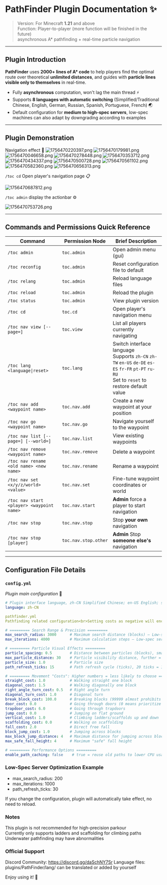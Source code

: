 # PathFinder Plugin Documentation ✨  

> Version: For Minecraft **1.21** and above   
> Function: Player-to-player (more function will be finished in the future)  
asynchronous A* pathfinding + real-time particle navigation   

---

## **Plugin Introduction**  
**PathFinder** uses **2000+ lines of A\* code** to help players find the optimal route over theoretical **unlimited distances**, and guides with **particle lines visible only to themselves** in real-time.  
- Fully **asynchronous** computation, won't lag the main thread ⚡  
- Supports **8 languages with automatic switching** (Simplified/Traditional Chinese, English, German, Russian, Spanish, Portuguese, French) 🌏  
- Default configuration for **medium to high-spec servers**, low-spec machines can also adapt by downgrading according to examples 

---

## **Plugin Demonstration** 
Navigation effect 🎥
![1756470220397.png](https://free.picui.cn/free/2025/08/29/68b19dcf4573e.png)
![1756470179981.png](https://free.picui.cn/free/2025/08/29/68b19dd0beeb5.png)
![1756470046658.png](https://free.picui.cn/free/2025/08/29/68b19dd0703bf.png)
![1756470278448.png](https://free.picui.cn/free/2025/08/29/68b19dd19ee3c.png)
![1756470353712.png](https://free.picui.cn/free/2025/08/29/68b19dd2d5f75.png)
![1756470434337.png](https://free.picui.cn/free/2025/08/29/68b19dd62a476.png)
![1756470500728.png](https://free.picui.cn/free/2025/08/29/68b19dd91589d.png)
![1756470561102.png](https://free.picui.cn/free/2025/08/29/68b19dda29a0c.png)
![1756470582360.png](https://free.picui.cn/free/2025/08/29/68b19ddb243f3.png)
![1756470656313.png](https://free.picui.cn/free/2025/08/29/68b19ddb872a3.png)

`/toc cd` Open player's navigation page 📋

![1756470687812.png](https://free.picui.cn/free/2025/08/29/68b19ddba00d2.png)

`/toc admin` display the actionbar ⚙️

![1756470753726.png](https://free.picui.cn/free/2025/08/29/68b19dde37604.png)


---

## **Commands and Permissions Quick Reference**  

| Command | Permission Node | Brief Description |
|---|---|---|
| `/toc admin` | `toc.admin` | Open admin menu (gui) |
| `/toc reconfig` | `toc.admin` | Reset configuration file to default |
| `/toc relang` | `toc.admin` | Reload language files |
| `/toc reload` | `toc.admin` | Reload the plugin |
| `/toc status` | `toc.admin` | View plugin version |
| `/toc cd` | `toc.cd` | Open player's navigation menu |
| `/toc nav view [--page=]` | `toc.view` | List all players currently navigating |
| `/toc lang <language\|reset>` | `toc.lang` | Switch interface language<br>Supports `zh-CN` `zh-TW` `en-US` `de-DE` `es-ES` `fr-FR` `pt-PT` `ru-RU`<br>Set to `reset` to restore default value |
| `/toc nav add <waypoint name>` | `toc.nav.add` | Create a new waypoint at your position |
| `/toc nav go <waypoint name>` | `toc.nav.go` | Navigate yourself to the waypoint |
| `/toc nav list [--page=] [--world=]` | `toc.nav.list` | View existing waypoints |
| `/toc nav remove <waypoint name>` | `toc.nav.remove` | Delete a waypoint |
| `/toc nav rename <old name> <new name>` | `toc.nav.rename` | Rename a waypoint |
| `/toc nav set <x/y/z/world> <value>` | `toc.nav.set` | Fine-tune waypoint coordinates or world |
| `/toc nav start <player> <waypoint name>` | `toc.nav.start` | **Admin** force a player to start navigation |
| `/toc nav stop` | `toc.nav.stop` | Stop **your own** navigation |
| `/toc nav stop [player]` | `toc.nav.stop.other` | **Admin** Stop **someone else's** navigation |

---

## **Configuration File Details**

###  `config.yml`
*Plugin main configuration* 📝
```yaml
# Plugin interface language, zh-CN Simplified Chinese; en-US English; see lang folder for others
language: zh-CN

pathfinder.yml
Pathfinding related configuration<br>Setting costs as negative will encourage the algorithm to choose certain behaviors, but if you really want to encourage certain behaviors<br>a better approach is to lower the positive costs of these behaviors rather than using negative costs ⚠️

# ========= Search Range & Precision =========
max_search_radius: 3000      # Maximum search distance (blocks) — Low-spec servers change to 100~500
max_iterations: 4000         # Maximum calculation steps — Low-spec servers change to 1000~2000

# ========= Particle Visual Effects =========
particle_spacing: 0.5        # Distance between particles (blocks), smaller = denser
max_particle_distance: 30    # Particle visibility distance, further = more bandwidth usage
particle_size: 1.0           # Particle size
path_refresh_ticks: 15       # Path refresh cycle (ticks), 20 ticks = 1 second

# ========= Movement "Costs": Higher numbers = less likely to choose =========
straight_cost: 1.0           # Walking straight one block 
diagonal_cost: 1.5           # Walking diagonally one block 
right_angle_turn_cost: 0.5   # Right angle turn 
diagonal_turn_cost: 1.0      # Diagonal turn 
break_block_cost: 100.0      # Breaking blocks (99999 almost prohibits it, 0 allows freely) 
door_cost: 0.0               # Going through doors (0 means prioritize using doors)
trapdoor_cost: 6.0           # Going through trapdoors
jump_cost: 0.0               # Jumping on flat ground
vertical_cost: 1.0           # Climbing ladders/scaffolds up and down
scaffolding_cost: 0.0        # Walking on scaffolding 
fall_cost: 2.0               # Direct free fall
block_jump_cost: 1.0         # Jumping across blocks
max_block_jump_distance: 4   # Maximum distance for jumping across blocks
max_safe_fall_height: 4      # Maximum "safe" fall height 

# ========= Performance Options =========
enable_path_caching: false    # true = reuse old paths to lower CPU usage, but may be slightly slower to respond
```

### Low-Spec Server Optimization Example
- max_search_radius: 200
- max_iterations: 1000
- path_refresh_ticks: 30

If you change the configuration, plugin will automatically take effect, no need to reload.

### Notes
This plugin is not recommended for high-precision parkour  
Currently only supports ladders and scaffolding for climbing paths  
Underwater pathfinding may have abnormalities

### Official Support
Discord Community: https://discord.gg/daSchNY7Sr
Language files: plugins/PathFinder/lang/ can be translated or added by yourself

Enjoy using it! 🎉
